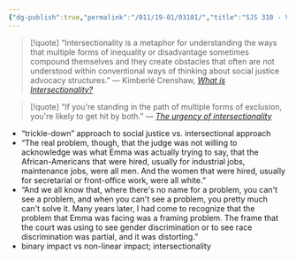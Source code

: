 ```yaml
---
{"dg-publish":true,"permalink":"/011/19-01/03101/","title":"SJS 310 - Videos","tags":["SJS310"],"noteIcon":"1","created":"2024-10-19T20:27:19.185-07:00","updated":"2024-09-26T15:32:01.496-07:00"}
---
```


> [!quote] “Intersectionality is a metaphor for understanding the ways that multiple forms of inequality or disadvantage sometimes compound themselves and they create obstacles that often are not understood within conventional ways of thinking about social justice advocacy structures.” — Kimberlé Crenshaw, [*What is Intersectionality?*](https://www.youtube.com/watch?v=ViDtnfQ9FHc)

> [!quote] “If you're standing in the path of multiple forms of exclusion, you're likely to get hit by both.” — [*The urgency of intersectionality*](https://www.youtube.com/watch?v=akOe5-UsQ2o)
- “trickle-down” approach to social justice vs. intersectional approach
- “The real problem, though, that the judge was not willing to acknowledge was what Emma was actually trying to say, that the African-Americans that were hired, usually for industrial jobs, maintenance jobs, were all men. And the women that were hired, usually for secretarial or front-office work, were all white.”
- “And we all know that, where there's no name for a problem, you can't see a problem, and when you can't see a problem, you pretty much can't solve it. Many years later, I had come to recognize that the problem that Emma was facing was a framing problem. The frame that the court was using to see gender discrimination or to see race discrimination was partial, and it was distorting.”
- binary impact vs non-linear impact; intersectionality